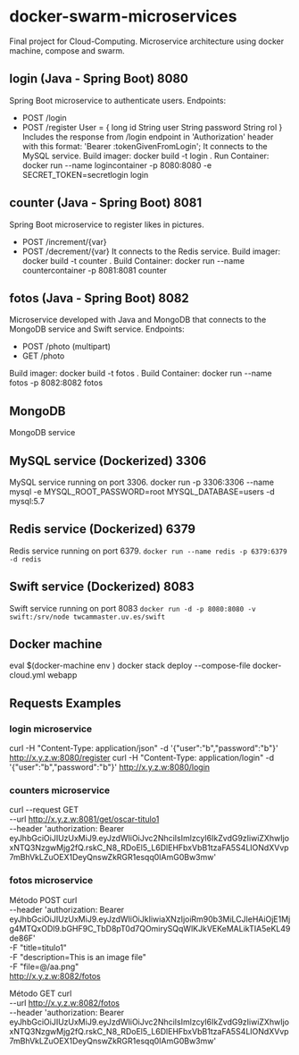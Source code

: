 # docker-swarm-microservices
Final project for Cloud-Computing. Microservice architecture using docker machine, compose and swarm.

## login (Java - Spring Boot) 8080
Spring Boot microservice to authenticate users.
Endpoints: 
- POST /login
- POST /register
User = {
    long id
    String user
    String password
    String rol
}
Includes the response from /login endpoint in 'Authorization' header with this format: 'Bearer :tokenGivenFromLogin';
It connects to the MySQL service.
Build imager:
docker build -t login .
Run Container:
docker run --name logincontainer -p 8080:8080  -e SECRET_TOKEN=secretlogin login

## counter (Java - Spring Boot) 8081
Spring Boot microservice to register likes in pictures.
- POST /increment/{var}
- POST /decrement/{var}
It connects to the Redis service.
Build imager:
docker build -t counter .
Build Container:
docker run --name countercontainer -p 8081:8081  counter

## fotos (Java - Spring Boot) 8082
Microservice developed with Java and MongoDB that connects to the MongoDB service and Swift service.
Endpoints: 
- POST /photo (multipart)
- GET /photo

Build imager:
docker build -t fotos .
Build Container:
docker run --name fotos -p 8082:8082  fotos

## MongoDB
MongoDB service

## MySQL service (Dockerized) 3306
MySQL service running on port 3306.
docker run -p 3306:3306 --name mysql -e MYSQL_ROOT_PASSWORD=root MYSQL_DATABASE=users -d mysql:5.7

## Redis service (Dockerized) 6379
Redis service running on port 6379.
`docker run --name redis -p 6379:6379 -d redis`

## Swift service (Dockerized) 8083
Swift service running on port 8083
`docker run -d -p 8080:8080 -v swift:/srv/node twcammaster.uv.es/swift`

## Docker machine

eval $(docker-machine env <machine with docker-swarm>)
docker stack deploy --compose-file docker-cloud.yml webapp
    
## Requests Examples

### login microservice

curl -H "Content-Type: application/json" -d '{"user":"b","password":"b"}' http://x.y.z.w:8080/register
curl -H "Content-Type: application/login" -d '{"user":"b","password":"b"}' http://x.y.z.w:8080/login

### counters microservice

curl --request GET \
--url http://x.y.z.w:8081/get/oscar-titulo1 \
--header 'authorization: Bearer eyJhbGciOiJIUzUxMiJ9.eyJzdWIiOiJvc2NhciIsImlzcyI6IkZvdG9zIiwiZXhwIjoxNTQ3NzgwMjg2fQ.rskC_N8_RDoEl5_L6DlEHFbxVbB1tzaFA5S4LIONdXVvp7mBhVkLZuOEX1DeyQnswZkRGR1esqq0IAmG0Bw3mw'

### fotos microservice
Método POST
curl \
--header 'authorization: Bearer eyJhbGciOiJIUzUxMiJ9.eyJzdWIiOiJkIiwiaXNzIjoiRm90b3MiLCJleHAiOjE1Mjg4MTQxODl9.bGHF9C_TbD8pT0d7QOmirySQqWlKJkVEKeMALikTIA5eKL49de86F' \
  -F "title=titulo1" \
  -F "description=This is an image file" \
  -F "file=@/aa.png" \
  http://x.y.z.w:8082/fotos

Método GET
curl \
--url http://x.y.z.w:8082/fotos \
--header 'authorization: Bearer eyJhbGciOiJIUzUxMiJ9.eyJzdWIiOiJvc2NhciIsImlzcyI6IkZvdG9zIiwiZXhwIjoxNTQ3NzgwMjg2fQ.rskC_N8_RDoEl5_L6DlEHFbxVbB1tzaFA5S4LIONdXVvp7mBhVkLZuOEX1DeyQnswZkRGR1esqq0IAmG0Bw3mw'



